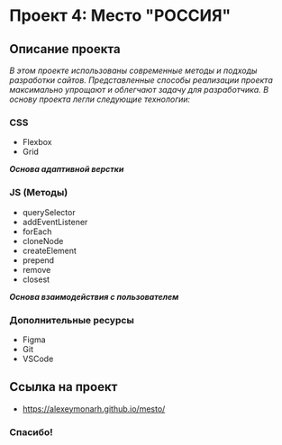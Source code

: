 # Проект 4: Место "РОССИЯ"

## Описание проекта
*В этом проекте использованы современные методы и подходы разработки сайтов. 
Представленные способы реализации проекта максимально упрощают и облегчают задачу для разработчика.
В основу проекта легли следующие технологии:*
### CSS
* Flexbox
* Grid

***Основа адаптивной верстки***

### JS (Методы)
* querySelector
* addEventListener
* forEach
* cloneNode
* createElement
* prepend
* remove
* closest

***Основа взаимодействия с пользователем***

### Дополнительные ресурсы
* Figma
* Git
* VSCode

## Ссылка на проект
* https://alexeymonarh.github.io/mesto/

### Спасибо!
